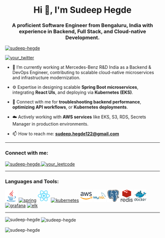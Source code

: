 <h1 align="center">Hi 👋, I'm Sudeep Hegde</h1>
<h3 align="center">A proficient Software Engineer from Bengaluru, India with experience in Backend, Full Stack, and Cloud-native Development.</h3>

<p align="left"> 
  <a href="https://github.com/ryo-ma/github-profile-trophy">
    <img src="https://github-profile-trophy.vercel.app/?username=sudeep-hegde" alt="sudeep-hegde" />
  </a> 
</p>

<p align="left">
  <a href="https://twitter.com/your_twitter" target="blank">
    <img src="https://img.shields.io/twitter/follow/your_twitter?logo=twitter&style=for-the-badge" alt="your_twitter" />
  </a>
</p>

- 🔭 I’m currently working at Mercedes-Benz R&D India as a Backend & DevOps Engineer, contributing to scalable cloud-native microservices and infrastructure modernization.

- ⚙️ Expertise in designing scalable **Spring Boot microservices**, integrating **React UIs**, and deploying via **Kubernetes (EKS)**.

- 💬 Connect with me for **troubleshooting backend performance**, **optimizing API workflows**, or **Kubernetes deployments**.

- ☁️ Actively working with **AWS services** like EKS, S3, RDS, Secrets Manager in production environments.

- 📫 How to reach me: **sudeep.hegde122@gmail.com**

---

<h3 align="left">Connect with me:</h3>
<p align="left">
<a href="https://www.linkedin.com/in/sudeep-hegde-71312a344/" target="blank">
  <img align="center" src="https://raw.githubusercontent.com/rahuldkjain/github-profile-readme-generator/master/src/images/icons/Social/linked-in-alt.svg" alt="sudeep-hegde" height="30" width="40" />
</a>
<a href="https://leetcode.com/u/1js19is104/" target="blank">
  <img align="center" src="https://raw.githubusercontent.com/rahuldkjain/github-profile-readme-generator/master/src/images/icons/Social/leet-code.svg" alt="your_leetcode" height="30" width="40" />
</a>
</p>

---

<h3 align="left">Languages and Tools:</h3>
<p align="left">
  <a href="https://www.java.com" target="_blank"><img src="https://raw.githubusercontent.com/devicons/devicon/master/icons/java/java-original.svg" alt="java" width="40" height="40"/></a>
  <a href="https://spring.io/" target="_blank"><img src="https://www.vectorlogo.zone/logos/springio/springio-icon.svg" alt="spring" width="40" height="40"/></a>
  <a href="https://reactjs.org/" target="_blank"><img src="https://raw.githubusercontent.com/devicons/devicon/master/icons/react/react-original.svg" alt="react" width="40" height="40"/></a>
  <a href="https://kubernetes.io" target="_blank"><img src="https://www.vectorlogo.zone/logos/kubernetes/kubernetes-icon.svg" alt="kubernetes" width="40" height="40"/></a>
  <a href="https://aws.amazon.com" target="_blank"><img src="https://raw.githubusercontent.com/devicons/devicon/master/icons/amazonwebservices/amazonwebservices-original-wordmark.svg" alt="aws" width="40" height="40"/></a>
  <a href="https://www.mysql.com/" target="_blank"><img src="https://raw.githubusercontent.com/devicons/devicon/master/icons/mysql/mysql-original-wordmark.svg" alt="mysql" width="40" height="40"/></a>
  <a href="https://www.postgresql.org/" target="_blank"><img src="https://raw.githubusercontent.com/devicons/devicon/master/icons/postgresql/postgresql-original.svg" alt="postgresql" width="40" height="40"/></a>
  <a href="https://redis.io" target="_blank"><img src="https://raw.githubusercontent.com/devicons/devicon/master/icons/redis/redis-original-wordmark.svg" alt="redis" width="40" height="40"/></a>
  <a href="https://www.docker.com/" target="_blank"><img src="https://raw.githubusercontent.com/devicons/devicon/master/icons/docker/docker-original-wordmark.svg" alt="docker" width="40" height="40"/></a>
  <a href="https://grafana.com" target="_blank"><img src="https://www.vectorlogo.zone/logos/grafana/grafana-icon.svg" alt="grafana" width="40" height="40"/></a>
  <a href="https://elk-stack.com/" target="_blank"><img src="https://www.vectorlogo.zone/logos/elastic/elastic-icon.svg" alt="elk" width="40" height="40"/></a>
</p>

---

<p><img align="left" src="https://github-readme-stats.vercel.app/api/top-langs?username=sudeep-hegde&show_icons=true&locale=en&layout=compact" alt="sudeep-hegde" /></p>

<p>&nbsp;<img align="center" src="https://github-readme-stats.vercel.app/api?username=sudeep-hegde&show_icons=true&locale=en" alt="sudeep-hegde" /></p>

<p><img align="center" src="https://github-readme-streak-stats.herokuapp.com/?user=sudeep-hegde&" alt="sudeep-hegde" /></p>
